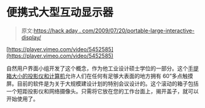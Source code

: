 # 便携式大型互动显示器

> 原文:[https://hack aday . com/2009/07/20/portable-large-interactive-display/](https://hackaday.com/2009/07/20/portable-large-interactive-display/)

[https://player.vimeo.com/video/5452585](https://player.vimeo.com/video/5452585)

自然用户界面小组开发了这个概念，作为他工业设计硕士学位的一部分。这个[手提箱大小的投影仪和计算机](http://nuigroup.com/log/portable_large_interactive_display/)允许人们在任何有足够大表面的地方拥有 60”多点触摸屏。目前的软件是为关于大规模建设计划的特别会议设计的。这个滚动的箱子包括一个短距投影仪和网络摄像头。只需将它放在您的工作台面上，揭开盖子，就可以开始使用了。